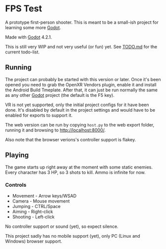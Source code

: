 # FPS Test

A prototype first-person shooter. This is meant to be a small-ish project for learning some more [Godot](https://godotengine.org).

Made with [Godot](https://godotengine.org) 4.2.1.

This is still very WIP and not very useful (or fun) yet. See [TODO.md](TODO.md) for the current todo-list.

## Running

The project can probably be started with this version or later. Once it's been opened you need to grab the OpenXR Vendors plugin, enable it and install the Android Build Tmeplate. After that, it can just be run normally the same as any other [Godot](https://godotengine.org) project (the default is the F5 key).

VR is not yet supported, only the initial project configs for it have been done. It's disabled by default in the project settings and would have to be enabled for exports to support it.

The web version can be run by copying `host.py` to the web export folder, running it and browsing to [http://localhost:8000/](http://localhost:8000/).

Also note that the browser verions's controller support is flakey.

## Playing

The game starts up right away at the moment with some static enemies. Every character has 3 HP, so 3 shots to kill. Ammo is infinite for now.

### Controls

* Movement - Arrow keys/WSAD
* Camera - Mouse movement
* Jumping - CTRL/Space
* Aiming - Right-click
* Shooting - Left-click

No controller support or sound (yet), so expect silence.

This project sadly has no mobile support (yet), only PC (Linux and Windows) browser support.
